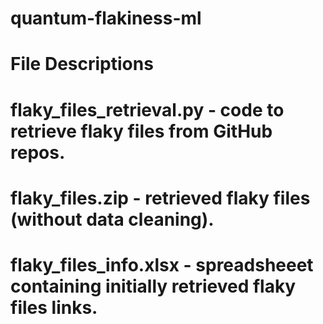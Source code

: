 # quantum-flakiness-ml

# File Descriptions
# flaky_files_retrieval.py - code to retrieve flaky files from GitHub repos.
# flaky_files.zip - retrieved flaky files (without data cleaning).
# flaky_files_info.xlsx - spreadsheeet containing initially retrieved flaky files links.  
